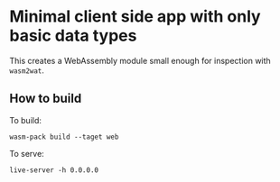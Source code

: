 # Minimal client side app with only basic data types
This creates a WebAssembly module small enough for inspection with `wasm2wat`.

## How to build
To build:
```
wasm-pack build --taget web
```
To serve:
```
live-server -h 0.0.0.0
```
